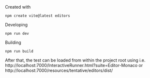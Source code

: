 
Created with

```
npm create vite@latest editors
```

Developing

```
npm run dev
```

Building

```
npm run build
```

After that, the test can be loaded from within the project root using i.e. http://localhost:7000/InteractiveRunner.html?suite=Editor-Monaco or http://localhost:7000/resources/tentative/editors/dist/

